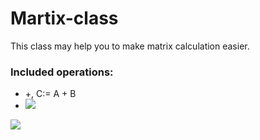 # Martix-class

This class may help you to make matrix calculation easier.

### Included operations:

- +, C:= A + B
- <img src="https://latex.codecogs.com/gif.latex?A\cdot\lambda" /> 


<img src="https://latex.codecogs.com/gif.latex?C:=A+B,\;A,B,C\in%20Mat_{m\times%20n}" /> 
